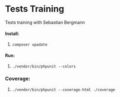 # Tests Training
Tests training with Sebastian Bergmann

#### Install:
1. `composer upadate`

#### Run:
1. `./vendor/bin/phpunit --colors `

### Coverage:
1. `./vendor/bin/phpunit --coverage-html ./coverage`
